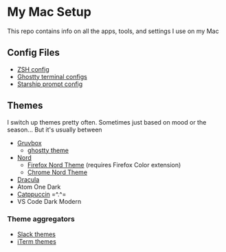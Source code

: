 # My Mac Setup

This repo contains info on all the apps, tools, and settings I use on my Mac

## Config Files

- [ZSH config](https://gist.github.com/mjr2595/41307eb35513a0cbbd1beb63a9981291)
- [Ghostty terminal configs](https://gist.github.com/mjr2595/fa5b63f7a1bf7fa2f644b921aa02a318)
- [Starship prompt config](https://gist.github.com/mjr2595/8a3bd766dc7618bfca5cc8609e9d5753)

## Themes

I switch up themes pretty often. Sometimes just based on mood or the season...
But it's usually between

- [Gruvbox](https://github.com/morhetz/gruvbox)
  - [ghostty theme](https://gist.github.com/mjr2595/577258b53b2697087e75a5d4a36f668f)
- [Nord](https://www.nordtheme.com/)
  - [Firefox Nord Theme](https://color.firefox.com/?theme=XQAAAAIPAQAAAAAAAABBKYhm849SCia2CaaEGccwS-xMDPr6_CqlFI4MnOwqZESgRUapmIlv11Yd8Tl3BA9DEpHmaalTe_N-82o2XfpjlEZD9MaHq66xpqUpnZQLgP7FSZDiLkGIoS-wHKdSGZbsH8AhJeOCI-lo-g7ehrIiZKyL0gk2rppTmDPrzfzJp_abHb1ly43cSq8Yc7QZAer4ZLwu90zMJiOO__y_wOA) (requires Firefox Color extension)
  - [Chrome Nord Theme](https://chrome.google.com/webstore/detail/nord/abehfkkfjlplnjadfcjiflnejblfmmpj)
- [Dracula](https://draculatheme.com/)
- Atom One Dark
- [Catppuccin](https://github.com/catppuccin/catppuccin) =^.^=
- VS Code Dark Modern

### Theme aggregators

- [Slack themes](https://gist.github.com/mjr2595/fa63d054ea08bff1fdd848c355fe89df)
- [iTerm themes](https://iterm2colorschemes.com/)
